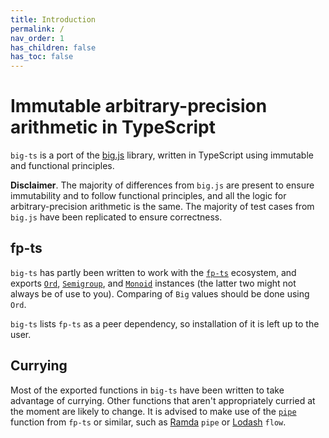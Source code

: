 ```yaml
---
title: Introduction
permalink: /
nav_order: 1
has_children: false
has_toc: false
---
```


# Immutable arbitrary-precision arithmetic in TypeScript

`big-ts` is a port of the [big.js](https://mikemcl.github.io/big.js/) library, written in TypeScript using immutable and functional principles. 

**Disclaimer**. The majority of differences from `big.js` are present to ensure immutability and to follow functional principles, and all the logic for arbitrary-precision arithmetic is the same. The majority of test cases from `big.js` have been replicated to ensure correctness.

## fp-ts

`big-ts` has partly been written to work with the [`fp-ts`](https://gcanti.github.io/fp-ts/) ecosystem, and exports [`Ord`](https://gcanti.github.io/fp-ts/modules/Ord.ts.html), [`Semigroup`](https://gcanti.github.io/fp-ts/modules/Semigroup.ts.html), and [`Monoid`](https://gcanti.github.io/fp-ts/modules/Monoid.ts.html) instances (the latter two might not always be of use to you). Comparing of `Big` values should be done using `Ord`.

`big-ts` lists `fp-ts` as a peer dependency, so installation of it is left up to the user.

## Currying

Most of the exported functions in `big-ts` have been written to take advantage of currying. Other functions that aren't appropriately curried at the moment are likely to change. It is advised to make use of the [`pipe`](https://gcanti.github.io/fp-ts/modules/function.ts.html#pipe) function from `fp-ts` or similar, such as [Ramda](https://ramdajs.com) `pipe` or [Lodash](https://lodash.com/) `flow`.
